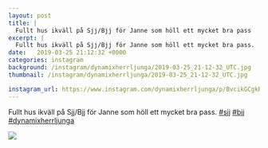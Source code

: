 ```yaml
---
layout: post
title: |
  Fullt hus ikväll på Sjj/Bjj för Janne som höll ett mycket bra pass
excerpt: |
  Fullt hus ikväll på Sjj/Bjj för Janne som höll ett mycket bra pass.   
date:   2019-03-25 21:12:32 +0000
categories: instagram
background: /instagram/dynamixherrljunga/2019-03-25_21-12-32_UTC.jpg
thumbnail: /instagram/dynamixherrljunga/2019-03-25_21-12-32_UTC.jpg

instagram_url: https://www.instagram.com/dynamixherrljunga/p/BvcikGCgkR_
---
```

Fullt hus ikväll på Sjj/Bjj för Janne som höll ett mycket bra pass. [#sjj](https://www.instagram.com/explore/tags/sjj/) [#bjj](https://www.instagram.com/explore/tags/bjj/) [#dynamixherrljunga](https://www.instagram.com/explore/tags/dynamixherrljunga/)



<img src='{{ site.baseurl }}/instagram/dynamixherrljunga/2019-03-25_21-12-32_UTC.jpg' class='img-fluid' />
